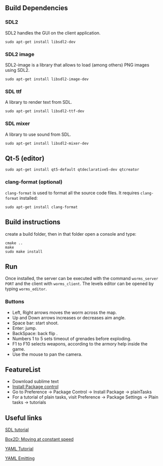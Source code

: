 ## Build Dependencies

### SDL2

SDL2 handles the GUI on the client application.

    sudo apt-get install libsdl2-dev


### SDL2 image

SDL2-image is a library that allows to load (among others) PNG images using SDL2.

    sudo apt-get install libsdl2-image-dev


### SDL ttf

A library to render text from SDL.

    sudo apt-get install libsdl2-ttf-dev

### SDL mixer

A library to use sound from SDL.

    sudo apt-get install libsdl2-mixer-dev


## Qt-5 (editor)

    sudo apt-get install qt5-default qtdeclarative5-dev qtcreator

### clang-format (optional)

`clang-format` is used to format all the source code files. It requires `clang-format` installed:

    sudo apt-get install clang-format


## Build instructions

create a build folder, then in that folder open a console and type:

	cmake ..
	make
	sudo make install

## Run

Once installed, the server can be executed with the command `worms_server PORT` and the client with `worms_client`. The levels editor can be opened by typing `worms_editor`.


### Buttons
 * Left, Right arrows moves the worm across the map.
 * Up and Down arrows increases or decreases aim angle.
 * Space bar: start shoot.
 * Enter: jump.
 * BackSpace: back flip .
 * Numbers 1 to 5 sets timeout of grenades before exploding.
 * F1 to F10 selects weapons, according to the armory help inside the game.
 * Use the mouse to pan the camera.

## FeatureList

* Download sublime text
* [Install Package control](https://packagecontrol.io/installation#st2)
* Go to Preference -> Package Control -> Install Package -> plainTasks
* For a tutorial of plain tasks, visit Preference -> Package Settings -> Plain tasks -> tutorials

## Useful links

[SDL tutorial](http://lazyfoo.net/tutorials/SDL/)

[Box2D: Moving at constant speed](http://www.iforce2d.net/b2dtut/constant-speed)

[YAML Tutorial](https://github.com/jbeder/yaml-cpp/wiki/Tutorial)

[YAML Emitting](https://github.com/jbeder/yaml-cpp/wiki/How-To-Emit-YAML)
